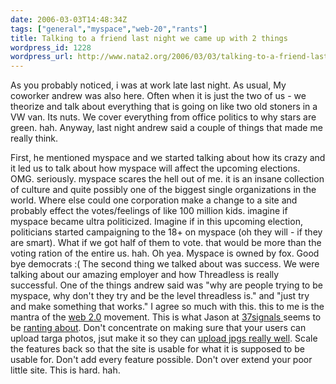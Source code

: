 ```yaml
---
date: 2006-03-03T14:48:34Z
tags: ["general","myspace","web-20","rants"]
title: Talking to a friend last night we came up with 2 things
wordpress_id: 1228
wordpress_url: http://www.nata2.org/2006/03/03/talking-to-a-friend-last-night-we-came-up-with-2-things/
---
```


As you probably noticed, i was at work late last night. As usual, My coworker andrew was also here. Often when it is just the two of us - we theorize and talk about everything that is going on like two old stoners in a VW van. Its nuts. We cover everything from office politics to why stars are green. hah. Anyway, last night andrew said a couple of things that made me really think.

First, he mentioned myspace and we started talking about how its crazy and it led us to talk about how myspace will affect the upcoming elections. OMG. seriously. myspace scares the hell out of me. it is an insane collection of culture and quite possibly one of the biggest single organizations in the world. Where else could one corporation make a change to a site and probably effect the votes/feelings of like 100 million kids. imagine if myspace became ultra politicized. Imagine if in this upcoming election, politicians started campaigning to the 18+ on myspace (oh they will - if they are smart). What if we got half of them to vote. that would be more than the voting ration of the entire us. hah. Oh yea. Myspace is owned by fox. Good bye democrats :(
The second thing we talked about was success. We were talking about our amazing employer and how Threadless is really successful. One of the things andrew said was "why are people trying to be myspace, why don't they try and be the level threadless is." and "just try and make something that works." I agree so much with this. this to me is the mantra of the <a href="http://www.paulgraham.com/web20.html">web 2.0</a> movement. This is what Jason at <a href="http://www.37svn.com">37signals </a>seems to be <a href="http://37signals.com/svn/archives2/it_just_doesnt_matter.php">ranting about</a>. Don't concentrate on making sure that your users can upload targa photos, jsut make it so they can <a href="http://www.flickr.com">upload jpgs really well</a>. Scale the features back so that the site is usable for what it is supposed to be usable for. Don't add every feature possible. Don't over extend your poor little site. This is hard. hah.
